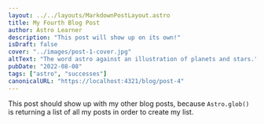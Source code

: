 ```yaml
---
layout: ../../layouts/MarkdownPostLayout.astro
title: My Fourth Blog Post
author: Astro Learner
description: "This post will show up on its own!"
isDraft: false
cover: "../images/post-1-cover.jpg"
altText: "The word astro against an illustration of planets and stars."
pubDate: "2022-08-08"
tags: ["astro", "successes"]
canonicalURL: "https://localhost:4321/blog/post-4"
---
```

This post should show up with my other blog posts, because `Astro.glob()` is returning a list of all my posts in order to create my list.